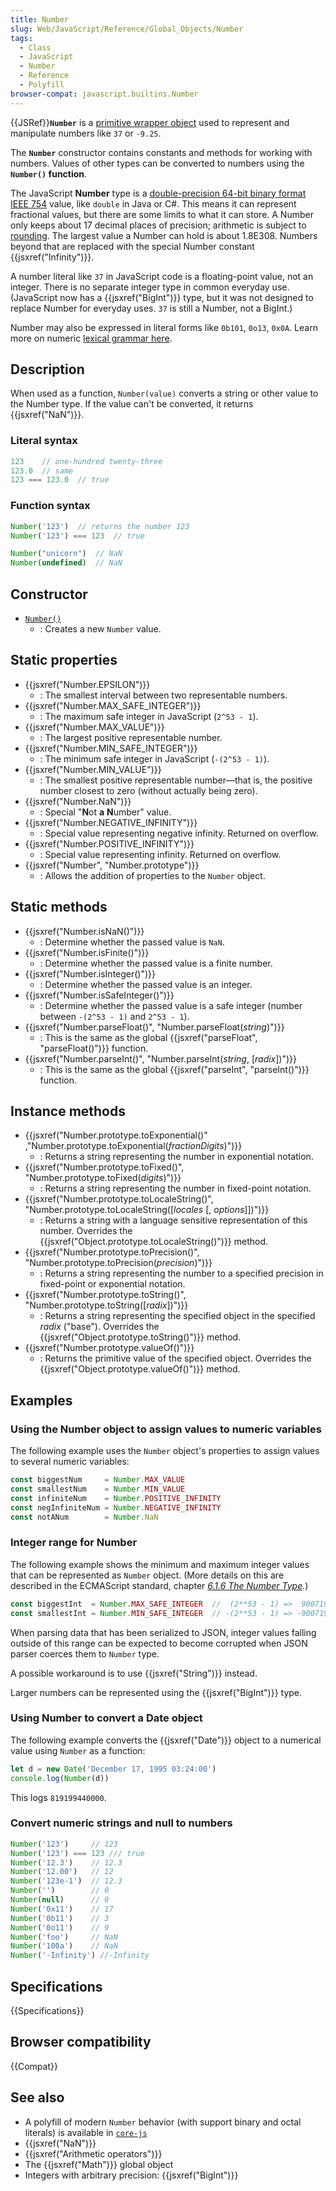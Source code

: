 ```yaml
---
title: Number
slug: Web/JavaScript/Reference/Global_Objects/Number
tags:
  - Class
  - JavaScript
  - Number
  - Reference
  - Polyfill
browser-compat: javascript.builtins.Number
---
```

{{JSRef}}**`Number`** is
a [primitive wrapper object](/en-US/docs/Glossary/Primitive#primitive_wrapper_objects_in_javascript) used
to represent and manipulate numbers like `37` or `-9.25`.

The **`Number`** constructor contains constants and methods for working with
numbers. Values of other types can be converted to numbers using the
**`Number()` function**.

The JavaScript **Number** type is a
[double-precision 64-bit binary format IEEE 754](https://en.wikipedia.org/wiki/Floating-point_arithmetic)
value, like `double` in Java or C#. This means it can represent fractional
values, but there are some limits to what it can store. A Number only keeps
about 17 decimal places of precision; arithmetic is subject to
[rounding](https://en.wikipedia.org/wiki/Floating-point_arithmetic#Representable_numbers,\_conversion_and_rounding).
The largest value a Number can hold is about 1.8E308. Numbers beyond that are
replaced with the special Number constant {{jsxref("Infinity")}}.

A number literal like `37` in JavaScript code is a floating-point value, not an
integer. There is no separate integer type in common everyday use. (JavaScript
now has a {{jsxref("BigInt")}} type, but it was not designed to replace
Number for everyday uses. `37` is still a Number, not a BigInt.)

Number may also be expressed in literal forms like `0b101`, `0o13`, `0x0A`.
Learn more on
numeric [lexical grammar here](/en-US/docs/Web/JavaScript/Reference/Lexical_grammar#numeric_literals).

## Description

When used as a function, `Number(value)` converts a string or other value to the
Number type. If the value can't be converted, it returns
{{jsxref("NaN")}}.

### Literal syntax

```js
123    // one-hundred twenty-three
123.0  // same
123 === 123.0  // true
```

### Function syntax

```js
Number('123')  // returns the number 123
Number('123') === 123  // true

Number("unicorn")  // NaN
Number(undefined)  // NaN
```

## Constructor

*   [`Number()`](/en-US/docs/Web/JavaScript/Reference/Global_Objects/Number/Number)
    *   : Creates a new `Number` value.

## Static properties

*   {{jsxref("Number.EPSILON")}}
    *   : The smallest interval between two representable numbers.
*   {{jsxref("Number.MAX_SAFE_INTEGER")}}
    *   : The maximum safe integer in JavaScript (`2^53 - 1`).
*   {{jsxref("Number.MAX_VALUE")}}
    *   : The largest positive representable number.
*   {{jsxref("Number.MIN_SAFE_INTEGER")}}
    *   : The minimum safe integer in JavaScript (`-(2^53 - 1)`).
*   {{jsxref("Number.MIN_VALUE")}}
    *   : The smallest positive representable number—that is, the positive number
        closest to zero (without actually being zero).
*   {{jsxref("Number.NaN")}}
    *   : Special "**N**ot **a** **N**umber" value.
*   {{jsxref("Number.NEGATIVE_INFINITY")}}
    *   : Special value representing negative infinity. Returned on overflow.
*   {{jsxref("Number.POSITIVE_INFINITY")}}
    *   : Special value representing infinity. Returned on overflow.
*   {{jsxref("Number", "Number.prototype")}}
    *   : Allows the addition of properties to the `Number` object.

## Static methods

*   {{jsxref("Number.isNaN()")}}
    *   : Determine whether the passed value is `NaN`.
*   {{jsxref("Number.isFinite()")}}
    *   : Determine whether the passed value is a finite number.
*   {{jsxref("Number.isInteger()")}}
    *   : Determine whether the passed value is an integer.
*   {{jsxref("Number.isSafeInteger()")}}
    *   : Determine whether the passed value is a safe integer (number between
        `-(2^53 - 1)` and `2^53 - 1`).
*   {{jsxref("Number.parseFloat()", "Number.parseFloat(<var>string</var>)")}}
    *   : This is the same as the global
        {{jsxref("parseFloat", "parseFloat()")}} function.
*   {{jsxref("Number.parseInt()", "Number.parseInt(<var>string</var>, [<var>radix</var>])")}}
    *   : This is the same as the global
        {{jsxref("parseInt", "parseInt()")}} function.

## Instance methods

*   {{jsxref("Number.prototype.toExponential()" ,"Number.prototype.toExponential(<var>fractionDigits</var>)")}}
    *   : Returns a string representing the number in exponential notation.
*   {{jsxref("Number.prototype.toFixed()", "Number.prototype.toFixed(<var>digits</var>)")}}
    *   : Returns a string representing the number in fixed-point notation.
*   {{jsxref("Number.prototype.toLocaleString()", "Number.prototype.toLocaleString([<var>locales</var> [, <var>options</var>]])")}}
    *   : Returns a string with a language sensitive representation of this number.
        Overrides the
        {{jsxref("Object.prototype.toLocaleString()")}} method.
*   {{jsxref("Number.prototype.toPrecision()", "Number.prototype.toPrecision(<var>precision</var>)")}}
    *   : Returns a string representing the number to a specified precision in
        fixed-point or exponential notation.
*   {{jsxref("Number.prototype.toString()", "Number.prototype.toString([<var>radix</var>])")}}
    *   : Returns a string representing the specified object in the specified <var>radix</var> ("base"). Overrides the
        {{jsxref("Object.prototype.toString()")}} method.
*   {{jsxref("Number.prototype.valueOf()")}}
    *   : Returns the primitive value of the specified object. Overrides the
        {{jsxref("Object.prototype.valueOf()")}} method.

## Examples

### Using the Number object to assign values to numeric variables

The following example uses the `Number` object's properties to assign values to
several numeric variables:

```js
const biggestNum     = Number.MAX_VALUE
const smallestNum    = Number.MIN_VALUE
const infiniteNum    = Number.POSITIVE_INFINITY
const negInfiniteNum = Number.NEGATIVE_INFINITY
const notANum        = Number.NaN
```

### Integer range for Number

The following example shows the minimum and maximum integer values that can be
represented as `Number` object. (More details on this are described in
the ECMAScript standard, chapter
*[6.1.6 The Number Type](https://tc39.github.io/ecma262/#sec-ecmascript-language-types-number-type).*)

```js
const biggestInt  = Number.MAX_SAFE_INTEGER  //  (2**53 - 1) =>  9007199254740991
const smallestInt = Number.MIN_SAFE_INTEGER  // -(2**53 - 1) => -9007199254740991
```

When parsing data that has been serialized to JSON, integer values falling
outside of this range can be expected to become corrupted when JSON parser
coerces them to `Number` type.

A possible workaround is to use {{jsxref("String")}} instead.

Larger numbers can be represented using the {{jsxref("BigInt")}} type.

### Using Number to convert a Date object

The following example converts the {{jsxref("Date")}} object to a
numerical value using `Number` as a function:

```js
let d = new Date('December 17, 1995 03:24:00')
console.log(Number(d))
```

This logs `819199440000`.

### Convert numeric strings and null to numbers

```js
Number('123')     // 123
Number('123') === 123 /// true
Number('12.3')    // 12.3
Number('12.00')   // 12
Number('123e-1')  // 12.3
Number('')        // 0
Number(null)      // 0
Number('0x11')    // 17
Number('0b11')    // 3
Number('0o11')    // 9
Number('foo')     // NaN
Number('100a')    // NaN
Number('-Infinity') //-Infinity
```

## Specifications

{{Specifications}}

## Browser compatibility

{{Compat}}

## See also

*   A polyfill of modern `Number` behavior (with support binary and octal
    literals) is available in
    [`core-js`](https://github.com/zloirock/core-js#ecmascript-number)
*   {{jsxref("NaN")}}
*   {{jsxref("Arithmetic operators")}}
*   The {{jsxref("Math")}} global object
*   Integers with arbitrary precision: {{jsxref("BigInt")}}
